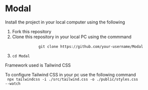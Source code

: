 # Modal
Install the project in your local computer using the following
<ol>
    <li>Fork this repository</li>
    <li>
        Clone this repository in your local PC using the commmand
        <br>
        <code>
            git clone https://github.com/your-username/Modal
        </code>
    </li>
    <li>
        <code>cd Modal</code>
    </li>
</ol>

Framework used is Tailwind CSS 

To configure Tailwind CSS in your pc use the following command
<br>
<code>
    npx tailwindcss -i ./src/tailwind.css -o ./public/styles.css --watch
</code>